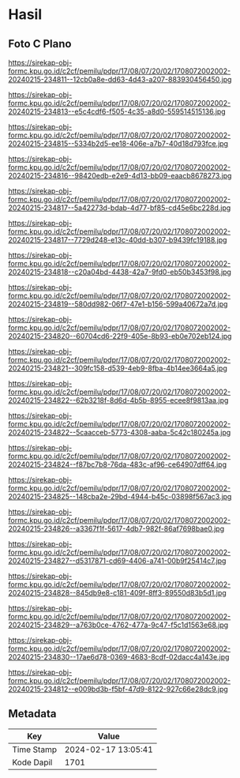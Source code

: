 # Hasil

## Foto C Plano

https://sirekap-obj-formc.kpu.go.id/c2cf/pemilu/pdpr/17/08/07/20/02/1708072002002-20240215-234811--12cb0a8e-dd63-4d43-a207-883930456450.jpg

https://sirekap-obj-formc.kpu.go.id/c2cf/pemilu/pdpr/17/08/07/20/02/1708072002002-20240215-234813--e5c4cdf6-f505-4c35-a8d0-559514515136.jpg

https://sirekap-obj-formc.kpu.go.id/c2cf/pemilu/pdpr/17/08/07/20/02/1708072002002-20240215-234815--5334b2d5-ee18-406e-a7b7-40d18d793fce.jpg

https://sirekap-obj-formc.kpu.go.id/c2cf/pemilu/pdpr/17/08/07/20/02/1708072002002-20240215-234816--98420edb-e2e9-4d13-bb09-eaacb8678273.jpg

https://sirekap-obj-formc.kpu.go.id/c2cf/pemilu/pdpr/17/08/07/20/02/1708072002002-20240215-234817--5a42273d-bdab-4d77-bf85-cd45e6bc228d.jpg

https://sirekap-obj-formc.kpu.go.id/c2cf/pemilu/pdpr/17/08/07/20/02/1708072002002-20240215-234817--7729d248-e13c-40dd-b307-b9439fc19188.jpg

https://sirekap-obj-formc.kpu.go.id/c2cf/pemilu/pdpr/17/08/07/20/02/1708072002002-20240215-234818--c20a04bd-4438-42a7-9fd0-eb50b3453f98.jpg

https://sirekap-obj-formc.kpu.go.id/c2cf/pemilu/pdpr/17/08/07/20/02/1708072002002-20240215-234819--580dd982-06f7-47e1-b156-599a40672a7d.jpg

https://sirekap-obj-formc.kpu.go.id/c2cf/pemilu/pdpr/17/08/07/20/02/1708072002002-20240215-234820--60704cd6-22f9-405e-8b93-eb0e702eb124.jpg

https://sirekap-obj-formc.kpu.go.id/c2cf/pemilu/pdpr/17/08/07/20/02/1708072002002-20240215-234821--309fc158-d539-4eb9-8fba-4b14ee3664a5.jpg

https://sirekap-obj-formc.kpu.go.id/c2cf/pemilu/pdpr/17/08/07/20/02/1708072002002-20240215-234822--62b3218f-8d6d-4b5b-8955-ecee8f9813aa.jpg

https://sirekap-obj-formc.kpu.go.id/c2cf/pemilu/pdpr/17/08/07/20/02/1708072002002-20240215-234822--5caacceb-5773-4308-aaba-5c42c180245a.jpg

https://sirekap-obj-formc.kpu.go.id/c2cf/pemilu/pdpr/17/08/07/20/02/1708072002002-20240215-234824--f87bc7b8-76da-483c-af96-ce64907dff64.jpg

https://sirekap-obj-formc.kpu.go.id/c2cf/pemilu/pdpr/17/08/07/20/02/1708072002002-20240215-234825--148cba2e-29bd-4944-b45c-03898f567ac3.jpg

https://sirekap-obj-formc.kpu.go.id/c2cf/pemilu/pdpr/17/08/07/20/02/1708072002002-20240215-234826--a3367f1f-5617-4db7-982f-86af7698bae0.jpg

https://sirekap-obj-formc.kpu.go.id/c2cf/pemilu/pdpr/17/08/07/20/02/1708072002002-20240215-234827--d5317871-cd69-4406-a741-00b9f25414c7.jpg

https://sirekap-obj-formc.kpu.go.id/c2cf/pemilu/pdpr/17/08/07/20/02/1708072002002-20240215-234828--845db9e8-c181-409f-8ff3-89550d83b5d1.jpg

https://sirekap-obj-formc.kpu.go.id/c2cf/pemilu/pdpr/17/08/07/20/02/1708072002002-20240215-234829--a763b0ce-4762-477a-9c47-f5c1d1563e68.jpg

https://sirekap-obj-formc.kpu.go.id/c2cf/pemilu/pdpr/17/08/07/20/02/1708072002002-20240215-234830--17ae6d78-0369-4683-8cdf-02dacc4a143e.jpg

https://sirekap-obj-formc.kpu.go.id/c2cf/pemilu/pdpr/17/08/07/20/02/1708072002002-20240215-234812--e009bd3b-f5bf-47d9-8122-927c66e28dc9.jpg


## Metadata

| Key        | Value               |
| ---------- | ------------------- |
| Time Stamp | 2024-02-17 13:05:41 |
| Kode Dapil | 1701                |



